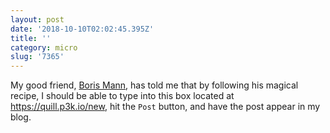 ```yaml
---
layout: post
date: '2018-10-10T02:02:45.395Z'
title: ''
category: micro
slug: '7365'
---
```

My good friend, [Boris Mann][bm], has told me that by following his magical recipe, I should be able to type into this box located at https://quill.p3k.io/new, hit the `Post` button, and have the post appear in my blog.

[bm]: https://blog.bmannconsulting.com
